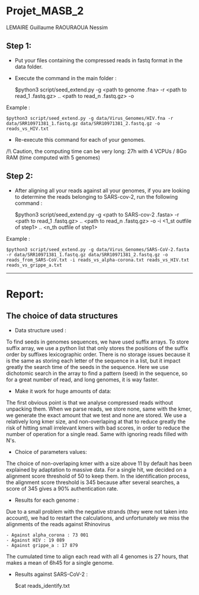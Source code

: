 # Projet_MASB_2

LEMAIRE Guillaume
RAOURAOUA Nessim

## Step 1:

- Put your files containing the compressed reads in fastq format in the data folder.
- Execute the command in the main folder :

	$python3 script/seed_extend.py -g <path to genome .fna> -r <path to read_1 .fastq.gz> .. <path to read_n .fastq.gz> -o <outfile>

Example : 

	$python3 script/seed_extend.py -g data/Virus_Genomes/HIV.fna -r data/SRR10971381_1.fastq.gz data/SRR10971381_2.fastq.gz -o reads_vs_HIV.txt

- Re-execute this command for each of your genomes.

/!\ Caution, the computing time can be very long: 27h with 4 VCPUs / 8Go RAM (time computed with 5 genomes)

## Step 2:

- After aligning all your reads against all your genomes, if you are looking to determine the reads belonging to SARS-cov-2, run the following command :

	$python3 script/seed_extend.py -g <path to SARS-cov-2 .fasta> -r <path to read_1 .fastq.gz> .. <path to read_n .fastq.gz> -o <outfile> -i <1_st outfile of step1> .. <n_th outfile of step1>

Example :

	$python3 script/seed_extend.py -g data/Virus_Genomes/SARS-CoV-2.fasta -r data/SRR10971381_1.fastq.gz data/SRR10971381_2.fastq.gz -o reads_from_SARS-CoV.txt -i reads_vs_alpha-corona.txt reads_vs_HIV.txt reads_vs_grippe_a.txt
 
--------------------------------------------------------------------

# Report:
## The choice of data structures
- Data structure used : 

To find seeds in genomes sequences, we have used suffix arrays.
To store suffix array, we use a python list that only stores the positions of the suffix order by suffixes lexicographic order.
There is no storage issues because it is the same as storing each letter of the sequence in a list, but it impact greatly the search time of the seeds in the sequence.
Here we use dichotomic search in the array to find a pattern (seed) in the sequence, so for a great number of read, and long genomes, it is way faster.

- Make it work for huge amounts of data:

The first obvious point is that we analyse compressed reads without unpacking them. When we parse reads, we store none, same with the kmer, we generate the exact amount that we test and none are stored. We use a relatively long kmer size, and non-overlaping at that to reduce greatly the risk of hitting small irrelevant kmers with bad scores, in order to reduce the number of operation for a single read. Same with ignoring reads filled with N's.

- Choice of parameters values:

The choice of non-overlaping kmer with a size above 11 by default has been explained by adaptation to massive data.
For a single hit, we decided on a alignment score threshold of 50 to keep them.
In the identification process, the alignment score threshold is 345 because after several searches, a score of 345 gives a 90% authentication rate.


- Results for each genome :

Due to a small problem with the negative strands (they were not taken into account), we had to restart the calculations, and unfortunately we miss the alignments of the reads against Rhinovirus

	- Against alpha_corona : 73 001
	- Against HIV : 19 089
	- Against grippe_a : 17 879

The cumulated time to align each read with all 4 genomes is 27 hours, that makes a mean of 6h45 for a single genome.

- Results against SARS-CoV-2 :

	$cat reads_identify.txt
